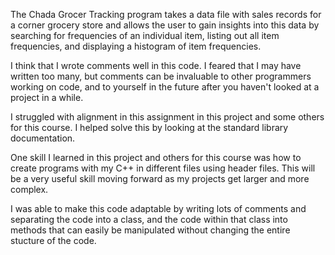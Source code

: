 The Chada Grocer Tracking program takes a data file with sales records for a corner grocery store and allows the user to gain insights
into this data by searching for frequencies of an individual item, listing out all item frequencies, and displaying a histogram of item frequencies.

I think that I wrote comments well in this code. I feared that I may have written too many, but comments can be invaluable to other programmers working on
code, and to yourself in the future after you haven't looked at a project in a while.

I struggled with alignment in this assignment in this project and some others for this course. I helped solve this by looking at the standard library documentation.

One skill I learned in this project and others for this course was how to create programs with my C++ in different files using header files. This will be a very useful skill moving
forward as my projects get larger and more complex.

I was able to make this code adaptable by writing lots of comments and separating the code into a class, and the code within that class into methods that can easily be
manipulated without changing the entire stucture of the code.
